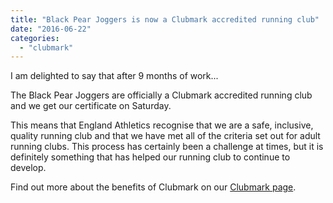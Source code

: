 ```yaml
---
title: "Black Pear Joggers is now a Clubmark accredited running club"
date: "2016-06-22"
categories: 
  - "clubmark"
---
```


I am delighted to say that after 9 months of work...

The Black Pear Joggers are officially a Clubmark accredited running club and we get our certificate on Saturday.

This means that England Athletics recognise that we are a safe, inclusive, quality running club and that we have met all of the criteria set out for adult running clubs. This process has certainly been a challenge at times, but it is definitely something that has helped our running club to continue to develop.

Find out more about the benefits of Clubmark on our [Clubmark page](https://bpj.org.uk/clubmark/).
